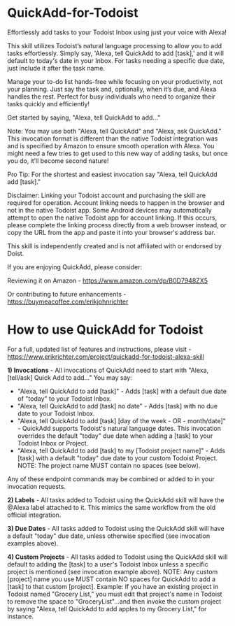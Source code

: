 # QuickAdd-for-Todoist
Effortlessly add tasks to your Todoist Inbox using just your voice with Alexa!

This skill utilizes Todoist’s natural language processing to allow you to add tasks effortlessly. Simply say, 'Alexa, tell QuickAdd to add [task],' and it will default to today's date in your Inbox. For tasks needing a specific due date, just include it after the task name.

Manage your to-do list hands-free while focusing on your productivity, not your planning. Just say the task and, optionally, when it’s due, and Alexa handles the rest. Perfect for busy individuals who need to organize their tasks quickly and efficiently!

Get started by saying, "Alexa, tell QuickAdd to add..."

Note: You may use both "Alexa, tell QuickAdd" and "Alexa, ask QuickAdd." This invocation format is different than the native Todoist integration was and is specified by Amazon to ensure smooth operation with Alexa. You might need a few tries to get used to this new way of adding tasks, but once you do, it’ll become second nature!

Pro Tip: For the shortest and easiest invocation say "Alexa, tell QuickAdd add [task]."

Disclaimer: Linking your Todoist account and purchasing the skill are required for operation. Account linking needs to happen in the browser and not in the native Todoist app. Some Android devices may automatically attempt to open the native Todoist app for account linking. If this occurs, please complete the linking process directly from a web browser instead, or copy the URL from the app and paste it into your browser's address bar.

This skill is independently created and is not affiliated with or endorsed by Doist.

If you are enjoying QuickAdd, please consider:

Reviewing it on Amazon - https://www.amazon.com/dp/B0D7948ZX5 

Or contributing to future enhancements - https://buymeacoffee.com/erikjohnrichter


# How to use QuickAdd for Todoist

For a full, updated list of features and instructions, please visit - https://www.erikrichter.com/project/quickadd-for-todoist-alexa-skill

**1) Invocations** - All invocations of QuickAdd need to start with "Alexa, [tell/ask] Quick Add to add..." You may say:

- "Alexa, tell QuickAdd to add [task]" - Adds [task] with a default due date of "today" to your Todoist Inbox.
- "Alexa, tell QuickAdd to add [task] no date" - Adds [task] with no due date to your Todoist Inbox.
- "Alexa, tell QuickAdd to add [task] [day of the week - OR - month/date]" - QuickAdd supports Todoist's natural language dates. This invocation overrides the default "today" due date when adding a [task] to your Todoist Inbox or Project.
- "Alexa, tell QuickAdd to add [task] to my [Todoist project name]" - Adds [task] with a default "today" due date to your custom Todoist Project. NOTE: The project name MUST contain no spaces (see below).

Any of these endpoint commands may be combined or added to in your invocation requests.

**2) Labels** - All tasks added to Todoist using the QuickAdd skill will have the @Alexa label attached to it. This mimics the same workflow from the old official integration.

**3) Due Dates** - All tasks added to Todoist using the QuickAdd skill will have a default "today" due date, unless otherwise specified (see invocation examples above).

**4) Custom Projects** - All tasks added to Todoist using the QuickAdd skill will default to adding the [task] to a user's Todoist Inbox unless a specific project is mentioned (see invocation example above). NOTE: Any custom [project] name you use MUST contain NO spaces for QuickAdd to add a [task] to that custom [project]. Example: If you have an existing project in Todoist named "Grocery List," you must edit that project's name in Todoist to remove the space to "GroceryList"...and then invoke the custom project by saying "Alexa, tell QuickAdd to add apples to my Grocery List," for instance.
